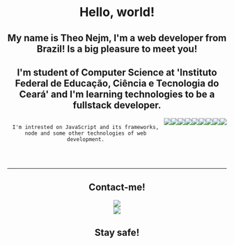 <div align="center">

# Hello, world! 

## My name is Theo Nejm, I'm a web developer from Brazil! Is a big pleasure to meet you!

## I'm student of Computer Science at 'Instituto Federal de Educação, Ciência e Tecnologia do Ceará' and I'm learning technologies to be a fullstack developer.



<div align="center" style="display: flex">
  
  `I'm intrested on JavaScript and its frameworks, node and some other technologies of web development.`
  
  <img src="https://img.shields.io/badge/Windows-0078D6?style=for-the-badge&logo=windows&logoColor=white">
  <img src="https://img.shields.io/badge/TypeScript-007ACC?style=for-the-badge&logo=typescript&logoColor=white">
  <img src="https://img.shields.io/badge/CSS3-1572B6?style=for-the-badge&logo=css3&logoColor=white">
  <img src="https://img.shields.io/badge/Node.js-43853D?style=for-the-badge&logo=node-dot-js&logoColor=white">
  <img src="https://img.shields.io/badge/npm-CB3837?style=for-the-badge&logo=npm&logoColor=white">
  <img src="https://img.shields.io/badge/HTML5-E34F26?style=for-the-badge&logo=html5&logoColor=white">
  <img src="https://img.shields.io/badge/Git-F05032?style=for-the-badge&logo=git&logoColor=white">
  <img src="https://img.shields.io/badge/JavaScript-F7DF1E?style=for-the-badge&logo=javascript&logoColor=black"> 
  <img src="https://img.shields.io/badge/React-20232A?style=for-the-badge&logo=react&logoColor=61DAFB">
</div>

<br><hr>
## Contact-me! 
<a href="https://instagram.com/theo_nejm" target="_blank"><img src="https://img.shields.io/badge/Instagram-E4405F?style=for-the-badge&logo=instagram&logoColor=white"></a>
<br>
<a href="https://linkedin.com/in/theo-nejm" target="_blank"><img src="https://img.shields.io/badge/LinkedIn-0077B5?style=for-the-badge&logo=linkedin&logoColor=white"></a>

## Stay safe!
  
  </div>
